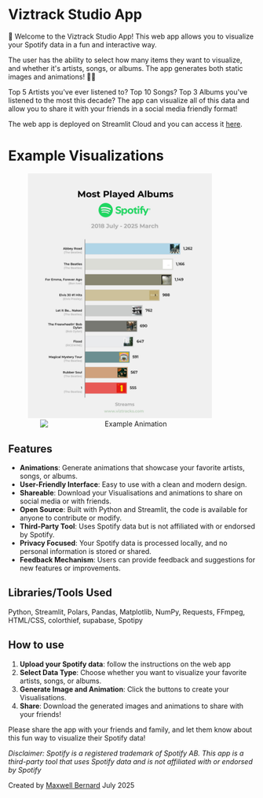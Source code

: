 # Viztrack Studio App
👋 Welcome to the Viztrack Studio App! This web app allows you to visualize your Spotify data in a fun and interactive way.

The user has the ability to select how many items they want to visualize, and whether it's artists, songs, or albums. The app generates both static images and animations! 🎵🎵

Top 5 Artists you've ever listened to? Top 10 Songs? Top 3 Albums you've listened to the most this decade? The app can visualize all of this data and allow you to share it with your friends in a social media friendly format! 

The web app is deployed on Streamlit Cloud and you can access it [here](https://maxwell-bernard-spotify-animation-app.streamlit.app/).

# Example Visualizations
<p align="center">
    <img src="./assets/visuals/album_name_Streams_visual_max.jpg" alt="Example Visualization 1" width="375" style="display:inline-block; margin-right: 50px;">
    <img src="./assets/visuals/artist_name_Streams_animation.gif" alt="Example Animation" width="375" style="display:inline-block;">
</p>


## Features
- **Animations**: Generate animations that showcase your favorite artists, songs, or albums.
- **User-Friendly Interface**: Easy to use with a clean and modern design.
- **Shareable**: Download your Visualisations and animations to share on social media or with friends.
- **Open Source**: Built with Python and Streamlit, the code is available for anyone to contribute or modify.
- **Third-Party Tool**: Uses Spotify data but is not affiliated with or endorsed by Spotify.
- **Privacy Focused**: Your Spotify data is processed locally, and no personal information is stored or shared.
- **Feedback Mechanism**: Users can provide feedback and suggestions for new features or improvements.

## Libraries/Tools Used
Python, Streamlit, Polars, Pandas, Matplotlib, NumPy, Requests, FFmpeg, HTML/CSS, colorthief, supabase, Spotipy

## How to use
1. **Upload your Spotify data**: follow the instructions on the web app
2. **Select Data Type**: Choose whether you want to visualize your favorite artists, songs, or albums.
3. **Generate Image and Animation**: Click the buttons to create your Visualisations.
4. **Share**: Download the generated images and animations to share with your friends!


Please share the app with your friends and family, and let them know about this fun way to visualize their Spotify data!

*Disclaimer: Spotify is a registered trademark of Spotify AB. This app is a third-party tool that uses Spotify data and is not affiliated with or endorsed by Spotify*

Created by [Maxwell Bernard](https://github.com/maxwell-bernard)
July 2025
